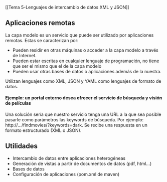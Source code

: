 [[Tema 5-Lenguajes de intercambio de datos XML y JSON]]

## Aplicaciones remotas
La capa modelo es un servicio que puede ser utilizado por aplicaciones remotas. Estas se caracterizan por:
+ Pueden residir en otras máquinas o acceder a la capa modelo a través de Internet.
+ Pueden estar escritas en cualquier lenguaje de programación, no tiene que ser el mismo que el de la capa modelo
+ Pueden usar otras bases de datos o aplicaciones además de la nuestra.

Utilizan lenguajes como XML, JSON y YAML como lenguajes de formato de datos.

#### Ejemplo: un portal externo desea ofrecer el servicio de búsqueda y visión de películas
Una solución sería que nuestro servicio tenga una URL a la que sea posible pasarle como parámetros las keywords de búsqueda. Por ejemplo: http://.../findmovies/?keywords=dark. Se recibe una respuesta en un formato estructurado (XML o JSON).

## Utilidades
+ Intercambio de datos entre aplicaciones heterogéneas
+ Generación de vistas a partir de documentos de datos (pdf, html...)
+ Bases de datos
+ Configuración de aplicaciones (pom.xml de maven)
